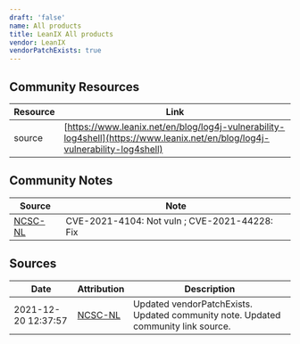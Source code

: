 ```yaml
---
draft: 'false'
name: All products
title: LeanIX All products
vendor: LeanIX
vendorPatchExists: true
---
```



## Community Resources
| Resource | Link |
| --- | --- |
| source | [https://www.leanix.net/en/blog/log4j-vulnerability-log4shell](https://www.leanix.net/en/blog/log4j-vulnerability-log4shell) |

## Community Notes
| Source | Note |
| --- | --- |
| [NCSC-NL](https://github.com/NCSC-NL/log4shell/blob/main/software/README.md) | CVE-2021-4104: Not vuln ; CVE-2021-44228: Fix </ul> |

## Sources
| Date | Attribution | Description |
| --- | --- | --- |
| 2021-12-20 12:37:57 | [NCSC-NL](https://github.com/NCSC-NL/log4shell/blob/main/software/README.md) | Updated vendorPatchExists. Updated community note. Updated community link source.  |
